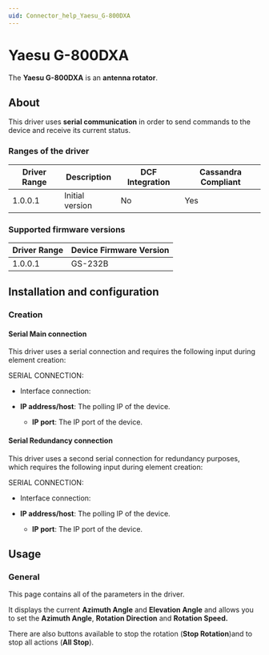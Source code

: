 ```yaml
---
uid: Connector_help_Yaesu_G-800DXA
---
```


# Yaesu G-800DXA

The **Yaesu G-800DXA** is an **antenna rotator**.

## About

This driver uses **serial communication** in order to send commands to the device and receive its current status.

### Ranges of the driver

| **Driver Range** | **Description** | **DCF Integration** | **Cassandra Compliant** |
|------------------|-----------------|---------------------|-------------------------|
| 1.0.0.1          | Initial version | No                  | Yes                     |

### Supported firmware versions

| **Driver Range** | **Device Firmware Version** |
|------------------|-----------------------------|
| 1.0.0.1          | GS-232B                     |

## Installation and configuration

### Creation

#### Serial Main connection

This driver uses a serial connection and requires the following input during element creation:

SERIAL CONNECTION:

- Interface connection:

- **IP address/host**: The polling IP of the device.
  - **IP port**: The IP port of the device.

#### Serial Redundancy connection

This driver uses a second serial connection for redundancy purposes, which requires the following input during element creation:

SERIAL CONNECTION:

- Interface connection:

- **IP address/host**: The polling IP of the device.
  - **IP port**: The IP port of the device.

## Usage

### General

This page contains all of the parameters in the driver.

It displays the current **Azimuth Angle** and **Elevation Angle** and allows you to set the **Azimuth Angle**, **Rotation Direction** and **Rotation Speed.**

There are also buttons available to stop the rotation (**Stop Rotation**)and to stop all actions (**All Stop**).
